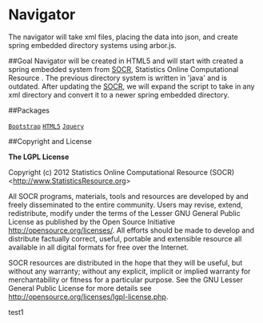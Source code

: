 Navigator
=========

The navigator will take xml files, placing the data into json, and create spring embedded directory systems using arbor.js.

##Goal
Navigator will be created in HTML5 and will start with created a spring embedded system from [SOCR](http://socr.ucla.edu), Statistics Online Computational Resource .
The previous directory system is written in 'java' and is outdated. After updating the [SOCR](http://socr.ucla.edu), 
we will expand the script to take in any xml directory and convert it to a newer spring embedded directory.

##Packages

[`Bootstrap`](twitter.github.com/bootstrap/) 
[`HTML5`](https://developer.mozilla.org/en-US/docs/Web/Guide/HTML/HTML5)
[`Jquery`](jquery.com)

##Copyright and License

**The LGPL License**

Copyright (c) 2012 Statistics Online Computational Resource (SOCR) &lt;http://www.StatisticsResource.org&gt;

All SOCR programs, materials, tools and resources are developed by and freely disseminated to the entire community.
Users may revise, extend, redistribute, modify under the terms of the Lesser GNU General Public License
as published by the Open Source Initiative http://opensource.org/licenses/. All efforts should be made to develop and distribute
factually correct, useful, portable and extensible resource all available in all digital formats for free over the Internet.

SOCR resources are distributed in the hope that they will be useful, but without
any warranty; without any explicit, implicit or implied warranty for merchantability or
fitness for a particular purpose. See the GNU Lesser General Public License for
more details see http://opensource.org/licenses/lgpl-license.php.

test1
